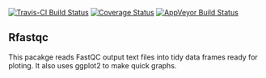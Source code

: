 [![Travis-CI Build Status](https://travis-ci.org/<USERNAME>/<REPO>.svg?branch=master)](https://travis-ci.org/<USERNAME>/<REPO>)
[![Coverage Status](https://img.shields.io/codecov/c/github/<USERNAME>/<REPO>/master.svg)](https://codecov.io/github/<USERNAME>/<REPO>?branch=master)
[![AppVeyor Build Status](https://ci.appveyor.com/api/projects/status/github/<USERNAME>/<REPO>?branch=master&svg=true)](https://ci.appveyor.com/project/<USERNAME>/<REPO>)

## Rfastqc

This pacakge reads FastQC output text files into tidy data frames ready for ploting. It also uses ggplot2 to make quick graphs.
